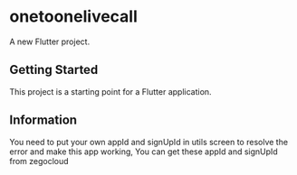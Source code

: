 # onetoonelivecall

A new Flutter project.

## Getting Started

This project is a starting point for a Flutter application.

## Information

You need to put your own appId and signUpId in utils screen to resolve the error and make this
app working, You can get these appId and signUpId from zegocloud
